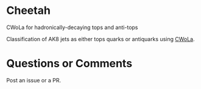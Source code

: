 # Cheetah
CWoLa for hadronically-decaying tops and anti-tops

Classification of AK8 jets as either tops quarks or antiquarks using [CWoLa](https://arxiv.org/abs/1708.02949).

# Questions or Comments

Post an issue or a PR.
